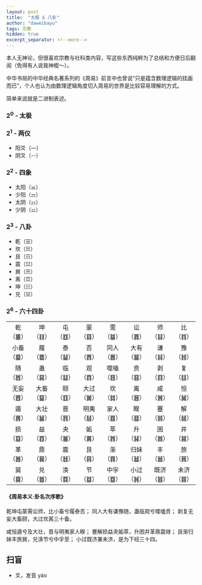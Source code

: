 ```yaml
---
layout: post
title:  "太极 & 八卦"
author: "daweibayu"
tags: 宗教
hidden: true
excerpt_separator: <!--more-->
---
```


<!--more-->

本人无神论，但很喜欢宗教与社科类内容，写这些东西纯粹为了总结和方便日后翻阅（免得有人说我神棍～）。

中华书局的中华经典名著系列的《周易》前言中也曾说“只是蕴含数理逻辑的挂画而已”，个人也认为由数理逻辑角度切入周易的世界是比较容易理解的方式。


简单来说就是二进制表述。

### 2<sup>0</sup> - 太极


### 2<sup>1</sup> - 两仪

* 阳爻（—）
* 阴爻（--）


### 2<sup>2</sup> - 四象

* 太阳（⚌）
* 少阳（⚎）
* 太阴（⚏）
* 少阴（⚍）

### 2<sup>3</sup> - 八卦

* 乾（☰）
* 坎（☵）
* 艮（☶）
* 震（☳）
* 巽（☴）
* 离（☲）
* 坤（☷）
* 兑（☱）

### 2<sup>6</sup> - 六十四卦

|  |  |  |  |  |  |  |  |
| :----: | :----: | :----: | :----: | :----: | :----: | :----: | :----: |
| 乾（䷀） | 坤（䷁） | 屯（䷂） | 蒙（䷃） | 需（䷄） | 讼（䷅） | 师（䷆） | 比（䷇） |
| 小畜（䷈） | 履（䷉） | 泰（䷊） | 否（䷋） | 同人（䷌） | 大有（䷍） | 谦（䷎） | 豫（䷏） |
| 随（䷐） | 蛊（䷑） | 临（䷒） | 观（䷓） | 噬嗑（䷔） | 贲（䷕） | 剥（䷖） | 复（䷗） |
| 无妄（䷘） | 大畜（䷙） | 颐（䷚） | 大过（䷛） | 坎（䷜） | 离（䷝） | 咸（䷞） | 恒（䷟） |
| 遁（䷠） | 大壮（䷡） | 晋（䷢） | 明夷（䷣） | 家人（䷤） | 睽（䷥） | 蹇（䷦） | 解（䷧） |
| 损（䷨） | 益（䷩） | 夬（䷪） | 姤（䷫） | 萃（䷬） | 升（䷭） | 困（䷮） | 井（䷯） |
| 革（䷰） | 鼎（䷱） | 震（䷲） | 艮（䷳） | 渐（䷴） | 归妹（䷵） | 丰（䷶） | 旅（䷷） |
| 巽（䷸） | 兑（䷹） | 涣（䷺） | 节（䷻） | 中孚（䷼） | 小过（䷽） | 既济（䷾） | 未济（䷿） |

#### 《周易本义·卦名次序歌》
乾坤屯蒙需讼师，比小畜兮履泰否；
同人大有谦豫随，蛊临观兮噬嗑贲；
剥复无妄大畜颐，大过坎离三十备。

咸恒遁兮及大壮，晋与明夷家人睽；
蹇解损益夬姤萃，升困井革鼎震继；
艮渐归妹丰旅巽，兑涣节兮中孚至；
小过既济兼未济，是为下经三十四。


## 扫盲

* 爻，发音 yáo